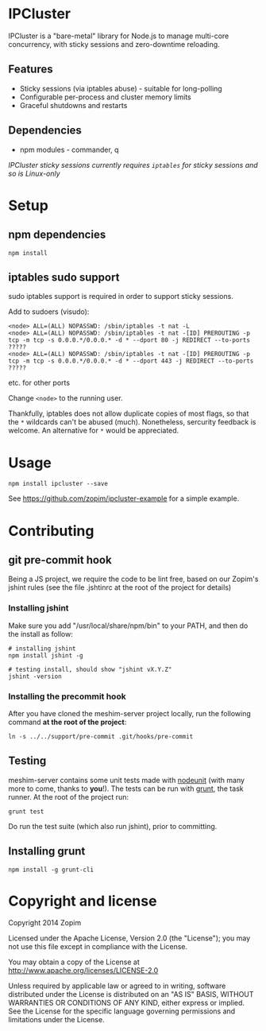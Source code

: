 IPCluster
=========

IPCluster is a "bare-metal" library for Node.js to manage multi-core concurrency, with sticky sessions and zero-downtime reloading.

Features
--------
* Sticky sessions (via iptables abuse) - suitable for long-polling
* Configurable per-process and cluster memory limits
* Graceful shutdowns and restarts

Dependencies
------------
* npm modules - commander, q

_IPCluster sticky sessions currently requires `iptables` for sticky sessions and so is Linux-only_

Setup
=====

npm dependencies
----------------
    npm install

iptables sudo support
---------------------
sudo iptables support is required in order to support sticky sessions.

Add to sudoers (visudo):

    <node> ALL=(ALL) NOPASSWD: /sbin/iptables -t nat -L
    <node> ALL=(ALL) NOPASSWD: /sbin/iptables -t nat -[ID] PREROUTING -p tcp -m tcp -s 0.0.0.*/0.0.0.* -d * --dport 80 -j REDIRECT --to-ports ?????
    <node> ALL=(ALL) NOPASSWD: /sbin/iptables -t nat -[ID] PREROUTING -p tcp -m tcp -s 0.0.0.*/0.0.0.* -d * --dport 443 -j REDIRECT --to-ports ?????
etc. for other ports

Change `<node>` to the running user.

Thankfully, iptables does not allow duplicate copies of most flags, so that the `*` wildcards can't be abused (much). Nonetheless, sercurity feedback is welcome. An alternative for `*` would be appreciated.

Usage
=======
    npm install ipcluster --save

See https://github.com/zopim/ipcluster-example for a simple example.

Contributing
============

git pre-commit hook
-------------------
Being a JS project, we require the code to be lint free, based on our Zopim's jshint rules (see the file .jshtinrc at the root of the project for details)

### Installing jshint

Make sure you add "/usr/local/share/npm/bin" to your PATH, and then do the install as follow:

    # installing jshint
    npm install jshint -g

    # testing install, should show "jshint vX.Y.Z"
    jshint -version


### Installing the precommit hook

After you have cloned the meshim-server project locally, run the following command **at the root of the project**:

    ln -s ../../support/pre-commit .git/hooks/pre-commit

Testing
-------
meshim-server contains some unit tests made with [nodeunit](https://github.com/caolan/nodeunit) (with many more to come, thanks to **you**!). The tests can be run with [grunt](http://gruntjs.com/), the task runner. At the root of the project run:

    grunt test

Do run the test suite (which also run jshint), prior to committing.

Installing grunt
----------------
    npm install -g grunt-cli

Copyright and license
=====================
Copyright 2014 Zopim

Licensed under the Apache License, Version 2.0 (the "License"); you may not use this file except in compliance with the License.

You may obtain a copy of the License at
http://www.apache.org/licenses/LICENSE-2.0

Unless required by applicable law or agreed to in writing, software distributed under the License is distributed on an "AS IS" BASIS, WITHOUT WARRANTIES OR CONDITIONS OF ANY KIND, either express or implied. See the License for the specific language governing permissions and limitations under the License.
